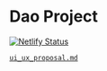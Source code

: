 # Dao Project

[![Netlify Status](https://api.netlify.com/api/v1/badges/16d36def-f577-4eac-8696-c92f9eed7299/deploy-status)](https://dao-project.netlify.app/)

[`ui_ux_proposal.md`](ui_ux_proposal.md)
